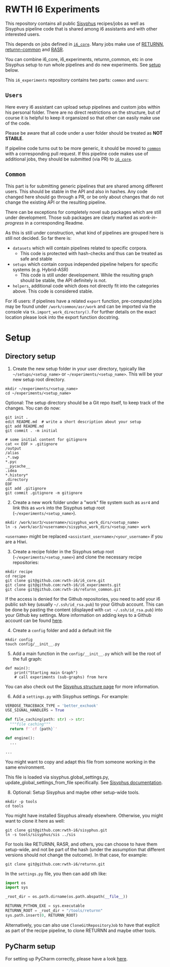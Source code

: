 # RWTH I6 Experiments

This repository contains all public [Sisyphus](https://github.com/rwth-i6/sisyphus) recipes/jobs as well as
Sisyphus pipeline code that is shared among i6 assistants and with other interested users.

This depends on jobs defined in [`i6_core`](https://github.com/rwth-i6/i6_core).
Many jobs make use of
[RETURNN](https://github.com/rwth-i6/returnn),
[returnn-common](https://github.com/rwth-i6/returnn_common)
and [RASR](https://github.com/rwth-i6/rasr).

You can combine i6_core, i6_experiments, returnn_common, etc
in one Sisyphus setup to run whole pipelines
and do new experiments.
See [setup](#setup) below.

This `i6_experiments` repository contains two parts: `common` and `users`:


## `Users`

Here every i6 assistant can upload setup pipelines and custom jobs within his personal folder.
There are no direct restrictions on the structure, but of course it is helpful to keep it organsized
so that other can easily make use of the code.

Please be aware that all code under a user folder should be treated as **NOT STABLE**.

If pipeline code turns out to be more generic,
it should be moved to [`common`](#common) with a corresponding pull request.
If this pipeline code makes use of additional jobs,
they should be submitted (via PR) to [`i6_core`](https://github.com/rwth-i6/i6_core).


## `Common`

This part is for submitting generic pipelines that are shared among different users.
This should be stable in the API and also in hashes.
Any code changed here should go through a PR, or be only about changes that do not change
the existing API or the resulting pipeline.

There can be exceptions for completely novel sub packages
which are still under development.
Those sub packages are clearly marked as *work-in-progress*
in a corresponding Readme.

As this is still under construction, what kind of pipelines are grouped here is still not decided.
So far there is:
 - `datasets` which will contain pipelines related to specific corpora.
   - This code is protected with hash-checks and thus can be treated as safe and stable 
 - `setups` which contain corpus independed pipeline helpers for specific systems (e.g. Hybrid-ASR)
   - This code is still under developement. While the resulting graph should be stable, the API definitely is not. 
 - `helpers`, additional code which does not directly fit into the categories above. This code is considered stable.

For i6 users: if pipelines have a related `export` function,
pre-computed jobs may be found under `/work/common/asr/work` and can be imported via the console via `tk.import_work_directory()`.
For further details on the exact location please look into the export function docstring.


# Setup


## Directory setup

1. Create the new setup folder in your user directory, typically like `~/setups/<setup_name>` or `~/experiments/<setup_name>`. This will be your new setup root directory.
```
mkdir ~/experiments/<setup_name>
cd ~/experiments/<setup_name>
```

Optional: The setup directory should be a Git repo itself,
to keep track of the changes. You can do now:

```
git init .
edit README.md  # write a short description about your setup
git add README.md
git commit . -m initial

# some initial content for gitignore
cat << EOF > .gitignore
/output
/alias
.*.swp
*.pyc
__pycache__
.idea
*.history*
.directory
EOF
git add .gitignore
git commit .gitignore -m gitignore
```

2. Create a new work folder under a "work" file system such as `asr4` and link this as `work` into the Sisyphus setup root (`~/experiments/<setup_name>`).
```
mkdir /work/asr3/<username>/sisyphus_work_dirs/<setup_name>
ln -s /work/asr3/<username>/sisyphus_work_dirs/<setup_name> work
```

`<username>` might be replaced `<assistant_username>/<your_username>` if you are a Hiwi.

3. Create a recipe folder in the Sisyphus setup root (`~/experiments/<setup_name>`) and clone the necessary recipe repositories:
```
mkdir recipe
cd recipe
git clone git@github.com:rwth-i6/i6_core.git
git clone git@github.com:rwth-i6/i6_experiments.git
git clone git@github.com:rwth-i6/returnn_common.git
```

If the access is denied for the Github repositories, you need to add your i6 public ssh key (usually `~/.ssh/id_rsa.pub`) to your Github account.
This can be done by pasting the content (displayed with `cat ~/.ssh/id_rsa.pub`) into your Github key settings.
More information on adding keys to a Github account can be found [here](https://docs.github.com/en/github/authenticating-to-github/connecting-to-github-with-ssh/adding-a-new-ssh-key-to-your-github-account).

4. Create a `config` folder and add a default init file
```
mkdir config
touch config/__init__.py
```

5. Add a main function in the `config/__init__.py` which will be the root of the full graph:
```
def main():
    print("Starting main Graph")
    # call experiments (sub-graphs) from here
```

You can also check out the [Sisyphus structure page](https://sisyphus-workflow-manager.readthedocs.io/en/latest/structure.html) for more information.

6. Add a `settings.py` with Sisyphus settings. For example:

```python
VERBOSE_TRACEBACK_TYPE = 'better_exchook'
USE_SIGNAL_HANDLERS = True

def file_caching(path: str) -> str:
  """file caching"""
  return f'`cf {path}`'

def engine():
  ...

...
```
You might want to copy and adapt this file from someone working in the same environment. 

This file is loaded via sisyphus.global_settings.py,
update_global_settings_from_file specifically.
See [Sisyphus documentation](https://sisyphus-workflow-manager.readthedocs.io/).

8. Optional: Setup Sisyphus and maybe other setup-wide tools.

```shell
mkdir -p tools
cd tools
```

You might have installed Sisyphus already elsewhere.
Otherwise, you might want to clone it here as well:

```shell
git clone git@github.com:rwth-i6/sisyphus.git
ln -s tools/sisyphus/sis ../sis
```

For tools like RETURNN, RASR, and others,
you can choose to have them setup-wide, and not be part of the hash
(under the assumption that different versions should not change the outcome).
In that case, for example:
```shell
git clone git@github.com:rwth-i6/returnn.git
```
In the `settings.py` file, you then can add sth like:
```python
import os
import sys

_root_dir = os.path.dirname(os.path.abspath(__file__))

RETURNN_PYTHON_EXE = sys.executable
RETURNN_ROOT = _root_dir + "/tools/returnn"
sys.path.insert(0, RETURNN_ROOT)
```

Alternatively, you can also use `CloneGitRepositoryJob` to have that explicit as part of the recipe pipeline, to clone RETURNN and maybe other tools.
 
## PyCharm setup

For setting up PyCharm correctly, please have a look [here](https://github.com/rwth-i6/i6_core/wiki/Sisyphus-PyCharm-Setup).
